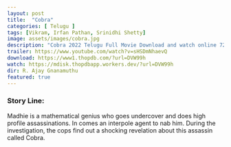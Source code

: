 ```yaml
---
layout: post
title:  "Cobra"
categories: [ Telugu ]
tags: [Vikram, Irfan Pathan, Srinidhi Shetty]
image: assets/images/cobra.jpg
description: "Cobra 2022 Telugu Full Movie Download and watch online 720p low file size 500 mb."
trailer: https://www.youtube.com/watch?v=sHSDmNhaevQ
download: https://www1.thopdb.com/?url=DVW99h
watch: https://mdisk.thopdbapp.workers.dev/?url=DVW99h
dir: R. Ajay Gnanamuthu
featured: true
---
```


### Story Line:
Madhie is a mathematical genius who goes undercover and does high profile assassinations. In comes an interpole agent to nab him. During the investigation, the cops find out a shocking revelation about this assassin called Cobra.
